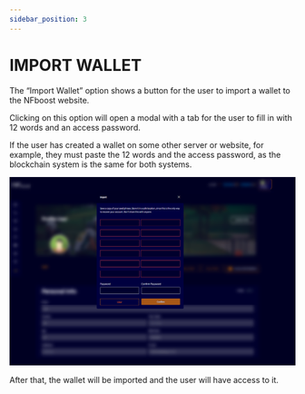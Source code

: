 ```yaml
---
sidebar_position: 3
---
```


# IMPORT WALLET

The “Import Wallet” option shows a button for the user to import a wallet to the NFboost website.

Clicking on this option will open a modal with a tab for the user to fill in with 12 words and an access password.

If the user has created a wallet on some other server or website, for example, they must paste the 12 words and the access password, as the blockchain system is the same for both systems.

![1](./../assets/importnovatela.png)

After that, the wallet will be imported and the user will have access to it.

